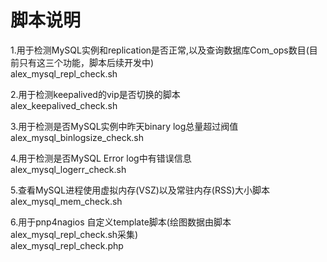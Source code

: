 脚本说明
=================================================
1.用于检测MySQL实例和replication是否正常,以及查询数据库Com_ops数目(目前只有这三个功能，脚本后续开发中)  
alex_mysql_repl_check.sh

2.用于检测keepalived的vip是否切换的脚本  
alex_keepalived_check.sh

3.用于检测是否MySQL实例中昨天binary log总量超过阀值  
alex_mysql_binlogsize_check.sh

4.用于检测是否MySQL Error log中有错误信息  
alex_mysql_logerr_check.sh

5.查看MySQL进程使用虚拟内存(VSZ)以及常驻内存(RSS)大小脚本  
alex_mysql_mem_check.sh

6.用于pnp4nagios 自定义template脚本(绘图数据由脚本alex_mysql_repl_check.sh采集)  
alex_mysql_repl_check.php
